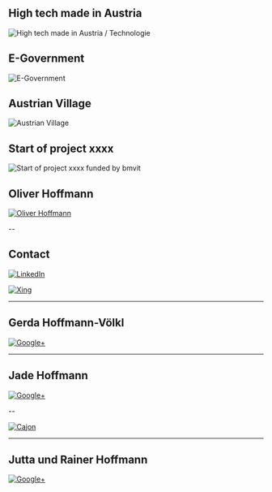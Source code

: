 ## High tech made in Austria

![High tech made in Austria / Technologie](https://res.cloudinary.com/ontore/image/upload/c_scale,h_160/v1540282979/High-Tech-Made-In-Austria.svg "High tech made in Austria / Technologie")

## E-Government

![E-Government](https://res.cloudinary.com/ontore/image/upload/c_scale,h_160/v1540282979/E-Government.svg "E-Government")

## Austrian Village

![Austrian Village](https://res.cloudinary.com/ontore/image/upload/v1540284354/Austrian-Village.svg "Austrian Village")

## Start of project xxxx

![Start of project xxxx funded by bmvit](https://res.cloudinary.com/ontore/image/upload/c_scale,h_160/v1540282978/Start-project-funded-by-bmvit.svg "Start of project xxxx funded by bmvit")

## Oliver Hoffmann

[![Oliver Hoffmann](http://res.cloudinary.com/ontore/image/upload/c_scale,fl_advanced_resize,w_800/v1490167322/IMG_20160906_160932_ozmwwn.jpg)](https://docs.google.com/presentation/d/e/2PACX-1vTQqJTtdIZ6UeVXMrBQHrFvPyioIIrN772I3bYn_KcWlqoglRtnrM90O6N_XYY2cSWA9YEVU1KZMvD0/pub?start=false&loop=false&delayms=60000)

--

## Contact

[![LinkedIn](https://content.linkedin.com/content/dam/brand/site/img/visual-guidelines.png)](http://at.linkedin.com/in/ontore)

[![Xing](http://www.baynado.de/blog/wp-content/uploads/2015/10/xing-logo-150x150.png)](http://www.xing.com/profile/Oliver_Hoffmann143)

---

## Gerda Hoffmann-Völkl

[![Google+](http://res.cloudinary.com/ontore/image/upload/v1456881702/2016-03-gerda_j1hobe.jpg)](https://plus.google.com/+GerdaHoffmannVoelkl)

---

## Jade Hoffmann

[![Google+](https://lh3.googleusercontent.com/dICWueNJE3yz-yGtvYd_7Pdfs6JtEiZgh0LrhF9cAnoxoI2Zi3U5jKfKnI26AeWPcmYmS1LYyx7IBg=w1920-h1080-rw-no)](https://plus.google.com/+JadeElisabethHoffmann)

--

[![Cajon](http://res.cloudinary.com/ontore/image/upload/c_scale,w_487/v1457555443/cajon1_idzxus.jpg)](https://docs.google.com/presentation/d/1oW3dir7gO2-SwVGQuGpp4A0spqrFc73yqezW-FoxGm4/pub?start=false&loop=false&delayms=60000)

---

## Jutta und Rainer Hoffmann

[![Google+](https://lh3.googleusercontent.com/-Okd8Vhh_T6E/Uk1_t-YSKYI/AAAAAAAABL8/A-4qEQzKGGA/s538-no/17+Aug+2004+022.jpg)](https://plus.google.com/+JuttaRainerHoffmann)
